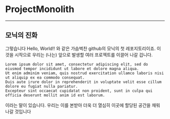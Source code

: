 ProjectMonolith
===============

----------

모닉의 진화
-----------

그렇습니다 Hello, World!! 와 같은 가슴벅찬 github의 모닉의 첫 레포지토리이죠.
이것을 시작으로 우리는 (나는) 앞으로 발생할 여러 프로젝트를 이끌어 나갈 겁니다.

	Lorem ipsum dolor sit amet, consectetur adipiscing elit, sed do eiusmod tempor incididunt ut labore et dolore magna aliqua. 
	Ut enim adminim veniam, quis nostrud exercitation ullamco laboris nisi ut aliquip ex ea commodo consequat. 
	Duis aute irure dolor in reprehenderit in voluptate velit esse cillum dolore eu fugiat nulla pariatur. 
	Excepteur sint occaecat cupidatat non proident, sunt in culpa qui officia deserunt mollit anim id est laborum.

이라는 말이 있습니다.
우리는 이를 본받아 더욱 더 열심히 이곳에 할당된 공간을 채워 나갈 것입니다
